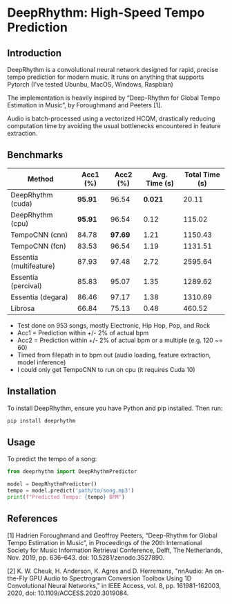 # DeepRhythm: High-Speed Tempo Prediction

## Introduction
DeepRhythm is a convolutional neural network designed for rapid, precise tempo prediction for modern music. It runs on anything that supports Pytorch (I've tested Ubunbu, MacOS, Windows, Raspbian)

The implementation is heavily inspired by “Deep-Rhythm for Global Tempo Estimation in Music”, by Foroughmand and Peeters [1].

Audio is batch-processed using a vectorized HCQM, drastically reducing computation time by avoiding the usual bottlenecks encountered in feature extraction.

## Benchmarks

| Method                | Acc1 (%) | Acc2 (%) | Avg. Time (s) | Total Time (s) |
|-----------------------|------|------|-----------|------------|
| DeepRhythm (cuda)     | **95.91** | 96.54 | **0.021** | 20.11 |
| DeepRhythm (cpu)      | **95.91** | 96.54 | 0.12 | 115.02 |
| TempoCNN (cnn)        | 84.78 | **97.69** | 1.21 | 1150.43 |
| TempoCNN (fcn)        | 83.53 | 96.54 | 1.19 | 1131.51 |
| Essentia (multifeature) | 87.93 | 97.48 | 2.72 | 2595.64 |
| Essentia (percival)   | 85.83 | 95.07 | 1.35 | 1289.62 |
| Essentia (degara)     | 86.46 | 97.17 | 1.38 | 1310.69 |
| Librosa               | 66.84 | 75.13 | 0.48 | 460.52 |

- Test done on 953 songs, mostly Electronic, Hip Hop, Pop, and Rock
- Acc1 = Prediction within +/- 2% of actual bpm
- Acc2 = Prediction within +/- 2% of actual bpm or a multiple (e.g. 120 ~= 60)
- Timed from filepath in to bpm out (audio loading, feature extraction, model inference)
- I could only get TempoCNN to run on cpu (it requires Cuda 10)

## Installation
To install DeepRhythm, ensure you have Python and pip installed. Then run:
```bash
pip install deeprhythm
```

## Usage
To predict the tempo of a song:
```python
from deeprhythm import DeepRhythmPredictor

model = DeepRhythmPredictor()
tempo = model.predict('path/to/song.mp3')
print(f"Predicted Tempo: {tempo} BPM")
```

## References
[1] Hadrien Foroughmand and Geoffroy Peeters, “Deep-Rhythm for Global Tempo Estimation in Music”, in Proceedings of the 20th International Society for Music Information Retrieval Conference, Delft, The Netherlands, Nov. 2019, pp. 636–643. doi: 10.5281/zenodo.3527890.

[2] K. W. Cheuk, H. Anderson, K. Agres and D. Herremans, "nnAudio: An on-the-Fly GPU Audio to Spectrogram Conversion Toolbox Using 1D Convolutional Neural Networks," in IEEE Access, vol. 8, pp. 161981-162003, 2020, doi: 10.1109/ACCESS.2020.3019084.
